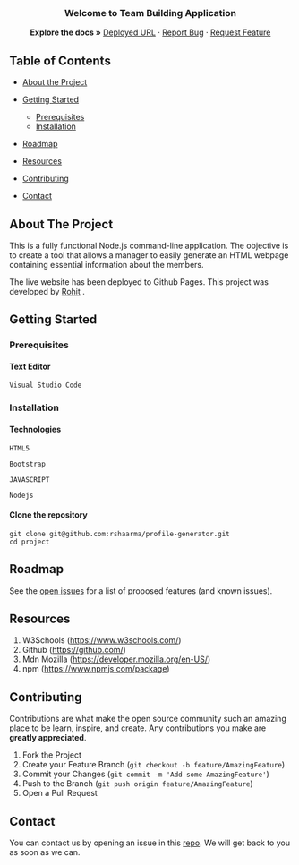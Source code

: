 <br />
  <h3 align="center">Welcome to Team Building Application</h3>

  <p align="center">
    <strong>Explore the docs »</strong>
    <a href="https://rshaarma.github.io/work-planner/" target="_blank">Deployed URL</a>
    ·
    <a href="https://github.com/rshaarma/profile-generator/issues">Report Bug</a>
    ·
    <a href="https://github.com/rshaarma/profile-generator/issues">Request Feature</a>
  </p>
</p>

<!-- TABLE OF CONTENTS -->

## Table of Contents

- [About the Project](#about-the-project)

- [Getting Started](#getting-started)

  - [Prerequisites](#prerequisites)
  - [Installation](#installation)

- [Roadmap](#roadmap)
- [Resources](#resources)
- [Contributing](#contributing)
- [Contact](#contact)

## About The Project

This is a fully functional Node.js command-line application. The objective is to create a tool that allows a manager to easily generate an HTML webpage containing essential information about the members.

The live website has been deployed to
Github Pages. This project was developed by [Rohit](https://github.com/rshaarma) .

## Getting Started

### Prerequisites

#### Text Editor

```shell
Visual Studio Code
```

### Installation

#### Technologies

```shell
HTML5
```

```shell
Bootstrap
```

```shell
JAVASCRIPT
```

```shell
Nodejs
```

#### Clone the repository

```shell
git clone git@github.com:rshaarma/profile-generator.git
cd project
```

<!-- ROADMAP -->

## Roadmap

See the [open issues](https://github.com/rshaarma/profile-generator/issues) for a list of proposed features (and known issues).

## Resources

1. W3Schools (https://www.w3schools.com/)
2. Github (https://github.com/)
3. Mdn Mozilla (https://developer.mozilla.org/en-US/)
4. npm (https://www.npmjs.com/package)
<!-- CONTRIBUTING -->

## Contributing

Contributions are what make the open source community such an amazing place to be learn, inspire, and create. Any contributions you make are **greatly appreciated**.

1. Fork the Project
2. Create your Feature Branch (`git checkout -b feature/AmazingFeature`)
3. Commit your Changes (`git commit -m 'Add some AmazingFeature'`)
4. Push to the Branch (`git push origin feature/AmazingFeature`)
5. Open a Pull Request

## Contact

You can contact us by opening an issue in this [repo](https://github.com/rshaarma/profile-generator/issues). We will get back to you as soon as we can.
